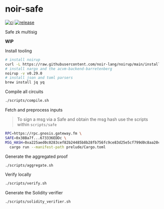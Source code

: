 # noir-safe

[![ci](https://github.com/chiefbiiko/noir-safe/workflows/ci/badge.svg)](https://github.com/chiefbiiko/noir-safe/actions/workflows/ci.yml) [![release](https://img.shields.io/github/v/release/chiefbiiko/noir-safe?include_prereleases)](https://github.com/chiefbiiko/noir-safe/releases/latest)

Safe zk multisig

**WIP**

Install tooling

```sh
# install noirup
curl -L https://raw.githubusercontent.com/noir-lang/noirup/main/install | bash
# install nargo and the acvm-backend-barretenberg
noirup -v v0.29.0
# install json and toml parsers
brew install jq yq
```

Compile all circuits

```sh
./scripts/compile.sh
```

Fetch and preprocess inputs

> To sign a msg via a Safe and obtain the msg hash use the scripts within `scripts/safe`

```sh
RPC=https://rpc.gnosis.gateway.fm \
SAFE=0x38Ba7f...673336EDDc \
MSG_HASH=0xa225aed0c0283cef82b24485b8b28fb756fc9ce83d25e5cf799d0c8aa20ce6b7 \
  cargo run --manifest-path prelude/Cargo.toml
```

Generate the aggregated proof

```sh
./scripts/aggregate.sh
```

Verify locally

```sh
./scripts/verify.sh
```

Generate the Solidity verifier

```sh
./scripts/solidity_verifier.sh
```


<!-- 
- FIXME sometimes header_rlp byte_len != 590 -->
